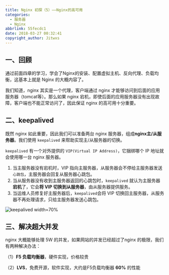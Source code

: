 ```yaml
---
title: Nginx 初探（5）——Nginx的高可用
categories:
  - 服务器
  - Nginx
abbrlink: 55fecdc1
date: 2018-03-27 00:32:41
copyright_author: Jitwxs
---
```


## 一、回顾

通过前面四章的学习，学会了Nginx的安装、配置虚拟主机、反向代理、负载均衡，这基本上就是 Nginx 的大概内容了。

我们知道，nginx 其实是一个代理，客户端通过 nginx 才能够访问到后面的应用服务器（tomcat等）。那么如果 nginx 宕机，即使后面的应用服务器没有出现故障，客户端也不能正常访问了，因此保证 nginx 的高可用十分重要。

## 二、keepalived

既然 nginx 如此重要，因此我们可以准备两台 nginx 服务器，组成**nginx主/从服务器**。我们使用 `keepalived` 来帮助实现主/从服务器的切换。

`keepalived` 有一个对外提供的 `VIP(Virtual IP Address)`，它捆绑哪个 IP 地址就会使用哪一台 nginx 服务器。

 1. 当主服务器没有宕机时，VIP 指向主服务器，从服务器会不停给主服务器发送`心跳包`，主服务器会回复从服务器心跳包。
 2. 当从服务器没有收到主服务器返回的心跳包时，`keepalived` 就认为主服务器**宕机**了，它会**将 VIP 切换到从服务器**，由从服务器提供服务。
 3. 当运维人员修复好主服务器后，`keepalived`会将 VIP 切换回主服务器，从服务器不再处理请求，只给主服务器发送心跳包。

![keepalived width=70%](https://cdn.jsdelivr.net/gh/jitwxs/cdn/blog/posts/201803/20180327002757478.png)

## 三、解决超大并发

nginx 大概能够处理 5W 的并发，如果网站的并发已经超过了nginx 的极限，我们有两种解决办法：

（1）**F5 负载均衡器**，硬件实现，价格较贵

（2）**LVS**，免费开源，软件实现，大约是F5负载均衡器 **60%** 的性能
